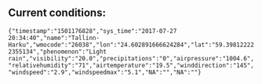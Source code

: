 ## Current conditions: 
 ``` {"timestamp":"1501176828","sys_time":"2017-07-27 20:34:40","name":"Tallinn-Harku","wmocode":"26038","lon":"24.602891666624284","lat":"59.398122222355134","phenomenon":"Light rain","visibility":"20.0","precipitations":"0","airpressure":"1004.6","relativehumidity":"71","airtemperature":"19.5","winddirection":"145","windspeed":"2.9","windspeedmax":"5.1","NA":"","NA":""} ```
